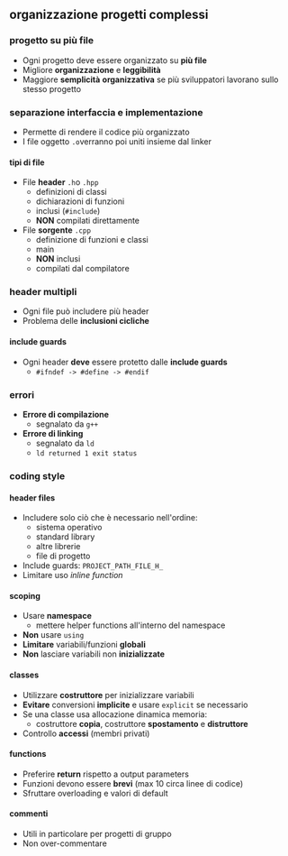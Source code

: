## organizzazione progetti complessi
### progetto su più file
- Ogni progetto deve essere organizzato su **più file**
- Migliore **organizzazione** e **leggibilità**
- Maggiore **semplicità** **organizzativa** se più sviluppatori lavorano sullo stesso progetto
### separazione interfaccia e implementazione
- Permette di rendere il codice più organizzato
- I file oggetto ```.o```verranno poi uniti insieme dal linker
#### tipi di file
- File **header** ```.h```o ```.hpp```
	- definizioni di classi
	- dichiarazioni di funzioni
	- inclusi (```#include```)
	- **NON** compilati direttamente
- File **sorgente** ```.cpp```
	- definizione di funzioni e classi
	- main
	- **NON** inclusi
	- compilati dal compilatore
### header multipli
- Ogni file può includere più header
- Problema delle **inclusioni cicliche**
#### include guards
- Ogni header **deve** essere protetto dalle **include guards**
	- ```#ifndef -> #define -> #endif```
### errori
- **Errore di compilazione**
	- segnalato da ```g++```
- **Errore di linking**
	- segnalato da ```ld```
	- ```ld returned 1 exit status```
### coding style
#### header files
- Includere solo ciò che è necessario nell'ordine:
	- sistema operativo
	- standard library
	- altre librerie
	- file di progetto
- Include guards: ```PROJECT_PATH_FILE_H_```
- Limitare uso _inline function_
#### scoping
- Usare **namespace** 
	- mettere helper functions all'interno del namespace
- **Non** usare ```using```
- **Limitare** variabili/funzioni **globali**
- **Non** lasciare variabili non **inizializzate**
#### classes
- Utilizzare **costruttore** per inizializzare variabili
- **Evitare** conversioni **implicite** e usare ```explicit``` se necessario
- Se una classe usa allocazione dinamica memoria:
	- costruttore **copia**, costruttore **spostamento** e **distruttore**
- Controllo **accessi** (membri privati)
#### functions
- Preferire **return** rispetto a output parameters
- Funzioni devono essere **brevi** (max 10 circa linee di codice)
- Sfruttare overloading e valori di default
#### commenti
- Utili in particolare per progetti di gruppo
- Non over-commentare